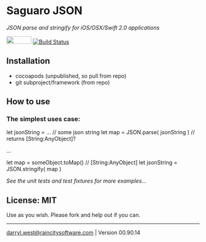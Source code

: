 # Saguaro JSON 

_JSON parse and stringify for iOS/OSX/Swift 2.0 applications_

<a href="https://developer.apple.com/swift/"><img src="http://raincitysoftware.com/swift2-badge.png" alt="" width="65" height="20" border="0" /></a>
[![Build Status](https://travis-ci.org/darrylwest/saguaro-json.svg?branch=master)](https://travis-ci.org/darrylwest/saguaro-json)

## Installation

* cocoapods (unpublished, so pull from repo)
* git subproject/framework (from repo)

## How to use

### The simplest uses case:

let jsonString = ... // some json string
let map = JSON.parse( jsonString ) // returns [String:AnyObject]?

...

let map = someObject.toMap() // [String:AnyObject]
let jsonString = JSON.stringify( map )

_See the unit tests and test fixtures for more examples..._

## License: MIT

Use as you wish.  Please fork and help out if you can.

- - -
darryl.west@raincitysoftware.com | Version 00.90.14
